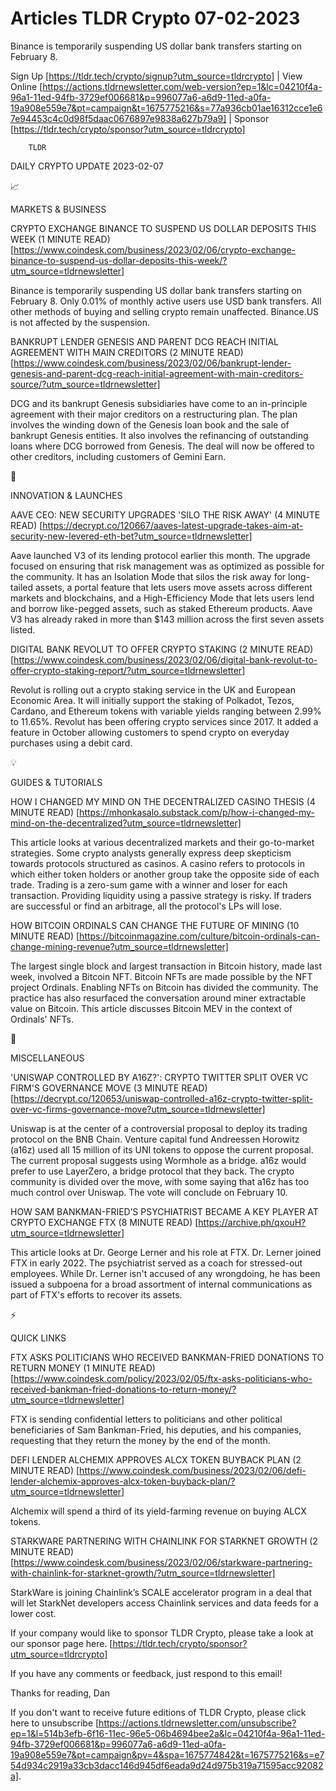 # Articles TLDR Crypto 07-02-2023

Binance is temporarily suspending US dollar bank transfers starting on
February 8.  

Sign Up [https://tldr.tech/crypto/signup?utm_source=tldrcrypto] | View
Online
[https://actions.tldrnewsletter.com/web-version?ep=1&lc=04210f4a-96a1-11ed-94fb-3729ef006681&p=996077a6-a6d9-11ed-a0fa-19a908e559e7&pt=campaign&t=1675775216&s=77a936cb01ae16312cce1e67e94453c4c0d98f5daac0676897e9838a627b79a9]
| Sponsor [https://tldr.tech/crypto/sponsor?utm_source=tldrcrypto] 

		TLDR 

DAILY CRYPTO UPDATE 2023-02-07

📈 

MARKETS & BUSINESS

CRYPTO EXCHANGE BINANCE TO SUSPEND US DOLLAR DEPOSITS THIS WEEK (1
MINUTE READ)
[https://www.coindesk.com/business/2023/02/06/crypto-exchange-binance-to-suspend-us-dollar-deposits-this-week/?utm_source=tldrnewsletter]


Binance is temporarily suspending US dollar bank transfers starting on
February 8. Only 0.01% of monthly active users use USD bank transfers.
All other methods of buying and selling crypto remain unaffected.
Binance.US is not affected by the suspension. 

BANKRUPT LENDER GENESIS AND PARENT DCG REACH INITIAL AGREEMENT WITH
MAIN CREDITORS (2 MINUTE READ)
[https://www.coindesk.com/business/2023/02/06/bankrupt-lender-genesis-and-parent-dcg-reach-initial-agreement-with-main-creditors-source/?utm_source=tldrnewsletter]


DCG and its bankrupt Genesis subsidiaries have come to an in-principle
agreement with their major creditors on a restructuring plan. The plan
involves the winding down of the Genesis loan book and the sale of
bankrupt Genesis entities. It also involves the refinancing of
outstanding loans where DCG borrowed from Genesis. The deal will now
be offered to other creditors, including customers of Gemini Earn. 

🚀 

INNOVATION & LAUNCHES

AAVE CEO: NEW SECURITY UPGRADES 'SILO THE RISK AWAY' (4 MINUTE READ)
[https://decrypt.co/120667/aaves-latest-upgrade-takes-aim-at-security-new-levered-eth-bet?utm_source=tldrnewsletter]


Aave launched V3 of its lending protocol earlier this month. The
upgrade focused on ensuring that risk management was as optimized as
possible for the community. It has an Isolation Mode that silos the
risk away for long-tailed assets, a portal feature that lets users
move assets across different markets and blockchains, and a
High-Efficiency Mode that lets users lend and borrow like-pegged
assets, such as staked Ethereum products. Aave V3 has already raked in
more than $143 million across the first seven assets listed. 

DIGITAL BANK REVOLUT TO OFFER CRYPTO STAKING (2 MINUTE READ)
[https://www.coindesk.com/business/2023/02/06/digital-bank-revolut-to-offer-crypto-staking-report/?utm_source=tldrnewsletter]


Revolut is rolling out a crypto staking service in the UK and European
Economic Area. It will initially support the staking of Polkadot,
Tezos, Cardano, and Ethereum tokens with variable yields ranging
between 2.99% to 11.65%. Revolut has been offering crypto services
since 2017. It added a feature in October allowing customers to spend
crypto on everyday purchases using a debit card. 

💡 

GUIDES & TUTORIALS

HOW I CHANGED MY MIND ON THE DECENTRALIZED CASINO THESIS (4 MINUTE
READ)
[https://mhonkasalo.substack.com/p/how-i-changed-my-mind-on-the-decentralized?utm_source=tldrnewsletter]


This article looks at various decentralized markets and their
go-to-market strategies. Some crypto analysts generally express deep
skepticism towards protocols structured as casinos. A casino refers to
protocols in which either token holders or another group take the
opposite side of each trade. Trading is a zero-sum game with a winner
and loser for each transaction. Providing liquidity using a passive
strategy is risky. If traders are successful or find an arbitrage, all
the protocol's LPs will lose. 

HOW BITCOIN ORDINALS CAN CHANGE THE FUTURE OF MINING (10 MINUTE READ)
[https://bitcoinmagazine.com/culture/bitcoin-ordinals-can-change-mining-revenue?utm_source=tldrnewsletter]


The largest single block and largest transaction in Bitcoin history,
made last week, involved a Bitcoin NFT. Bitcoin NFTs are made possible
by the NFT project Ordinals. Enabling NFTs on Bitcoin has divided the
community. The practice has also resurfaced the conversation around
miner extractable value on Bitcoin. This article discusses Bitcoin MEV
in the context of Ordinals' NFTs. 

🦄 

MISCELLANEOUS

'UNISWAP CONTROLLED BY A16Z?': CRYPTO TWITTER SPLIT OVER VC FIRM'S
GOVERNANCE MOVE (3 MINUTE READ)
[https://decrypt.co/120653/uniswap-controlled-a16z-crypto-twitter-split-over-vc-firms-governance-move?utm_source=tldrnewsletter]


Uniswap is at the center of a controversial proposal to deploy its
trading protocol on the BNB Chain. Venture capital fund Andreessen
Horowitz (a16z) used all 15 million of its UNI tokens to oppose the
current proposal. The current proposal suggests using Wormhole as a
bridge. a16z would prefer to use LayerZero, a bridge protocol that
they back. The crypto community is divided over the move, with some
saying that a16z has too much control over Uniswap. The vote will
conclude on February 10. 

HOW SAM BANKMAN-FRIED’S PSYCHIATRIST BECAME A KEY PLAYER AT CRYPTO
EXCHANGE FTX (8 MINUTE READ)
[https://archive.ph/qxouH?utm_source=tldrnewsletter] 

This article looks at Dr. George Lerner and his role at FTX. Dr.
Lerner joined FTX in early 2022. The psychiatrist served as a coach
for stressed-out employees. While Dr. Lerner isn't accused of any
wrongdoing, he has been issued a subpoena for a broad assortment of
internal communications as part of FTX's efforts to recover its
assets. 

⚡ 

QUICK LINKS

FTX ASKS POLITICIANS WHO RECEIVED BANKMAN-FRIED DONATIONS TO RETURN
MONEY (1 MINUTE READ)
[https://www.coindesk.com/policy/2023/02/05/ftx-asks-politicians-who-received-bankman-fried-donations-to-return-money/?utm_source=tldrnewsletter]


FTX is sending confidential letters to politicians and other political
beneficiaries of Sam Bankman-Fried, his deputies, and his companies,
requesting that they return the money by the end of the month. 

DEFI LENDER ALCHEMIX APPROVES ALCX TOKEN BUYBACK PLAN (2 MINUTE READ)
[https://www.coindesk.com/business/2023/02/06/defi-lender-alchemix-approves-alcx-token-buyback-plan/?utm_source=tldrnewsletter]


Alchemix will spend a third of its yield-farming revenue on buying
ALCX tokens. 

STARKWARE PARTNERING WITH CHAINLINK FOR STARKNET GROWTH (2 MINUTE
READ)
[https://www.coindesk.com/business/2023/02/06/starkware-partnering-with-chainlink-for-starknet-growth/?utm_source=tldrnewsletter]


StarkWare is joining Chainlink’s SCALE accelerator program in a deal
that will let StarkNet developers access Chainlink services and data
feeds for a lower cost. 

If your company would like to sponsor TLDR Crypto, please take a look
at our sponsor page here.
[https://tldr.tech/crypto/sponsor?utm_source=tldrcrypto] 

If you have any comments or feedback, just respond to this email! 

Thanks for reading, 
Dan 

If you don't want to receive future editions of TLDR Crypto,
please click here to unsubscribe
[https://actions.tldrnewsletter.com/unsubscribe?ep=1&l=514b3efb-6f16-11ec-96e5-06b4694bee2a&lc=04210f4a-96a1-11ed-94fb-3729ef006681&p=996077a6-a6d9-11ed-a0fa-19a908e559e7&pt=campaign&pv=4&spa=1675774842&t=1675775216&s=e754d934c2919a33cb3dacc146d945df6eada9d24d975b319a71595acc92082a].


 